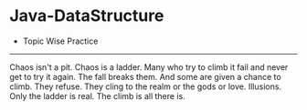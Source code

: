 # Java-DataStructure
- Topic Wise Practice
------------------------
Chaos isn't a pit. Chaos is a ladder. Many who try to climb it fail and never get to try it again. The fall breaks them. And some are given a chance to climb. They refuse. They cling to the realm or the gods or love. Illusions. Only the ladder is real. The climb is all there is.

